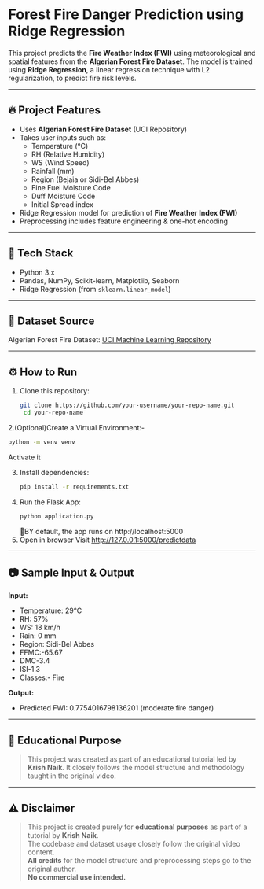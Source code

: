 # Forest Fire Danger Prediction using Ridge Regression

This project predicts the **Fire Weather Index (FWI)** using meteorological and spatial features from the **Algerian Forest Fire Dataset**. The model is trained using **Ridge Regression**, a linear regression technique with L2 regularization, to predict fire risk levels.

---

## 🔥 Project Features

- Uses **Algerian Forest Fire Dataset** (UCI Repository)
- Takes user inputs such as:
  - Temperature (°C)
  - RH (Relative Humidity)
  - WS (Wind Speed)
  - Rainfall (mm)
  - Region (Bejaia or Sidi-Bel Abbes)
  - Fine Fuel Moisture Code
  - Duff Moisture Code
  - Initial Spread index
- Ridge Regression model for prediction of **Fire Weather Index (FWI)**
- Preprocessing includes feature engineering & one-hot encoding

---

## 🧠 Tech Stack

- Python 3.x
- Pandas, NumPy, Scikit-learn, Matplotlib, Seaborn
- Ridge Regression (from `sklearn.linear_model`)

---

## 📁 Dataset Source

Algerian Forest Fire Dataset: [UCI Machine Learning Repository](https://archive.ics.uci.edu/ml/datasets/Algerian+Forest+Fires+Dataset+)

---

## ⚙️ How to Run

1. Clone this repository:
   ```bash
   git clone https://github.com/your-username/your-repo-name.git
    cd your-repo-name
   ```
2.(Optional)Create a Virtual Environment:-
  ```bash
  python -m venv venv
  ```
  Activate it
   
3. Install dependencies:  
   ```bash
   pip install -r requirements.txt
   ```
4. Run the Flask App:  
   ```bash
   python application.py
   ```
   🛜BY default, the app runs on
   http://localhost:5000
5. Open in browser
  Visit http://127.0.0.1:5000/predictdata
---

## 📷 Sample Input & Output

**Input:**
- Temperature: 29°C
- RH: 57%
- WS: 18 km/h
- Rain: 0 mm
- Region: Sidi-Bel Abbes
- FFMC:-65.67
- DMC-3.4
- ISI-1.3
- Classes:- Fire

**Output:**
- Predicted FWI: 0.7754016798136201 (moderate fire danger)

---

## 📌 Educational Purpose

> This project was created as part of an educational tutorial led by **Krish Naik**. It closely follows the model structure and methodology taught in the original video.

---

## ⚠️ Disclaimer

> This project is created purely for **educational purposes** as part of a tutorial by **Krish Naik**.  
> The codebase and dataset usage closely follow the original video content.  
> **All credits** for the model structure and preprocessing steps go to the original author.  
> **No commercial use intended.**
